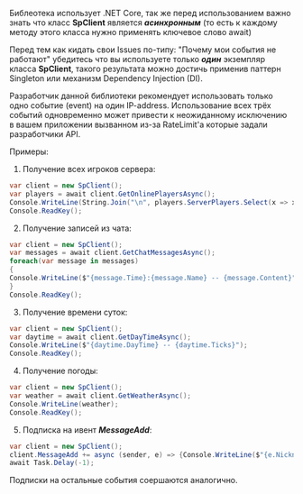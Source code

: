 Библеотека использует .NET Core, так же перед использованием важно знать что класс **SpClient** является ***асинхронным*** (то есть к каждому методу этого класса нужно применять ключевое слово await)

Перед тем как кидать свои Issues по-типу: "Почему мои события не работают" убедитесь что вы используете только ***один*** экземпляр класса **SpClient**, такого результата можно достичь применив паттерн Singleton или механизм Dependency Injection (DI).

Разработчик данной библиотеки рекомендует использовать только одно событие (event) на один IP-address. Использование всех трёх событий одновременно может привести к неожиданному исключению в вашем приложении вызванном из-за RateLimit'a которые задали разработчики API.

Примеры: 

1. Получение всех игроков сервера:
```csharp
var client = new SpClient();
var players = await client.GetOnlinePlayersAsync();
Console.WriteLine(String.Join("\n", players.ServerPlayers.Select(x => x.Nickname)));
Console.ReadKey();
```

2. Получение записей из чата: 
```csharp
var client = new SpClient();
var messages = await client.GetChatMessagesAsync();
foreach(var message in messages)
{
Console.WriteLine($"{message.Time}:{message.Name} -- {message.Content}");
}
Console.ReadKey();
```
3. Получение времени суток: 
```csharp 
var client = new SpClient();
var daytime = await client.GetDayTimeAsync();
Console.WriteLine($"{daytime.DayTime} -- {daytime.Ticks}");
Console.ReadKey();
```

4. Получение погоды: 
```csharp 
var client = new SpClient();
var weather = await client.GetWeatherAsync();
Console.WriteLine(weather);
Console.ReadKey();
```

5. Подписка на ивент ***MessageAdd***:
```csharp
var client = new SpClient();
client.MessageAdd += async (sender, e) => {Console.WriteLine($"{e.Nickname} - {e.Content}"); };
await Task.Delay(-1);
```
Подписки на остальные события соершаются аналогично. 
